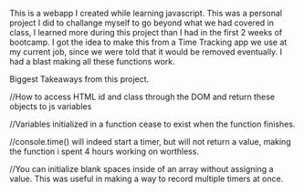This is a webapp I created while learning javascript. This was a personal project I did to challange myself to go beyond what we had covered in class, I learned more during this project than I had in the first 2 weeks of bootcamp. I got the idea to make this from a Time Tracking app we use at my current job, since we were told that it would be removed eventually. I had a blast making all these functions work.

Biggest Takeaways from this project. 

//How to access HTML id and class through the DOM and return these objects to js variables

//Variables initialized in a function cease to exist when the function finishes.

//console.time() will indeed start a timer, but will not return a value, making the function i spent 4 hours working on worthless.

//You can initialize blank spaces inside of an array without assigning a value. This was useful in making a way to record multiple timers at once.
